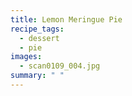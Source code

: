 ```yaml
---
title: Lemon Meringue Pie
recipe_tags:
  - dessert
  - pie
images:
  - scan0109_004.jpg
summary: " "
---
```

